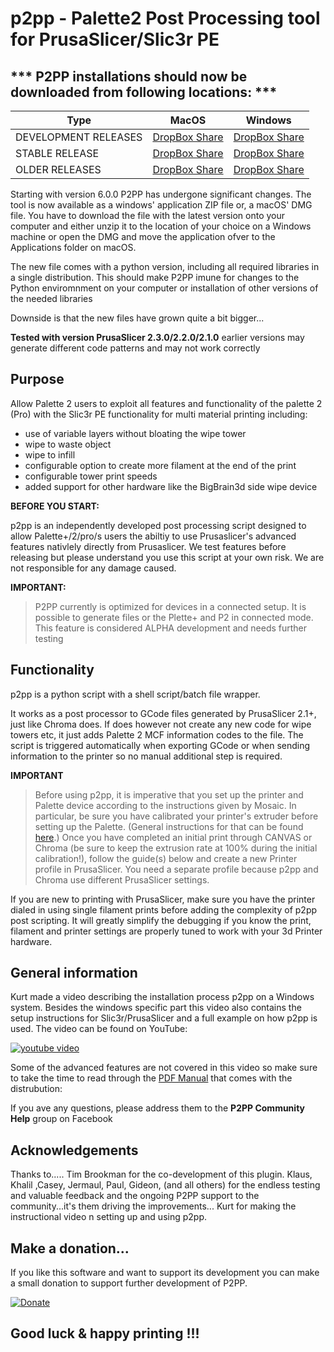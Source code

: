 

# p2pp - **Palette2 Post Processing tool for PrusaSlicer/Slic3r PE**

## *** P2PP installations should now be downloaded from following locations: ***

Type | MacOS | Windows
----|---|---
DEVELOPMENT RELEASES |[DropBox Share ](https://www.dropbox.com/sh/81pvsrvrq6tvdkn/AAB1S9UDWx9yjB4C__nU-3Xca?dl=0) | [DropBox Share ](https://www.dropbox.com/sh/sb9tj3ct53vtrxm/AACRoFVT9nxTa--8SWFYFkWpa?dl=0)
STABLE RELEASE | [DropBox Share ](https://www.dropbox.com/sh/trbf4q6dwsvtvuf/AAAqxh2q3dwH6rXGAalKurrsa?dl=00) | [DropBox Share ](https://www.dropbox.com/sh/uld6w78njjdq9sg/AADPZy4kwi4NztooUYqh8zFoa?dl=0)
OLDER RELEASES  | [DropBox Share ](https://www.dropbox.com/sh/prmlxam3hleyqny/AAC7gcW9MF7AbeWTEkJgXu-ma?dl=0)| [DropBox Share ](https://www.dropbox.com/sh/eqr3aw20ucm4c85/AADe2k8ngeoRNlJQOAYUB3Ofa?dl=0)



Starting with version 6.0.0 P2PP has undergone significant changes.  The tool is now available as a windows' application ZIP file or, a macOS' DMG file. 
You have to download the file with the latest version onto your computer and either unzip it to the location of your choice on a Windows machine or open the DMG and move the application ofver to the Applications folder on macOS.

The new file comes with a python version, including all required libraries in a single distribution.   This should make P2PP imune for changes to the Python enviromnment on your computer or installation of other versions of the needed libraries

Downside is that the new files have grown quite a bit bigger...



**Tested with version PrusaSlicer 2.3.0/2.2.0/2.1.0**
earlier versions may generate different code patterns and may not work correctly

## Purpose

Allow Palette 2 users to exploit all features and functionality of the palette 2 (Pro) with the Slic3r PE functionality for multi material printing including:

- use of variable layers without bloating the wipe tower
- wipe to waste object
- wipe to infill
- configurable option to create more filament at the end of the print 
- configurable tower print speeds
- added support for other hardware like the BigBrain3d side wipe device


**BEFORE YOU START:**

p2pp is an independently developed post processing script designed to allow Palette+/2/pro/s users the abiltiy to use Prusaslicer's advanced features nativlely directly from Prusaslicer. We test features before releasing but please understand you use this script at your own risk. We are not responsible for any damage caused.

**IMPORTANT:**
> P2PP currently is optimized for devices in a connected setup.  It is possible to generate files or the Plette+ and P2 in connected mode.  
This feature is considered ALPHA development and needs further testing


## Functionality

p2pp is a python script with a shell script/batch file wrapper.

It works as a post processor to GCode files generated by PrusaSlicer 2.1+, just like Chroma does.   If does however not create any new code for wipe towers etc, it just adds Palette 2 MCF information codes to the file.  The script is triggered automatically when exporting GCode or when sending information to the printer so no manual additional step is required.  

**IMPORTANT**
> Before using p2pp, it is imperative that you set up the printer and Palette device according to the
instructions given by Mosaic. In particular, be sure you have calibrated your printer's extruder before setting
up the Palette.
(General instructions for that can be found [here](https://all3dp.com/2/extruder-calibration-6-easy-steps-2).)
Once you have completed an initial print through CANVAS or Chroma (be sure to keep the extrusion rate at 100% 
during the initial calibration!), follow the guide(s) below and create a new 
Printer profile in PrusaSlicer. You need a separate profile because
p2pp and Chroma use different PrusaSlicer settings.

If you are new to printing with PrusaSlicer, make sure you have the printer dialed in using single filament prints before
adding the complexity of p2pp post scripting.   It will greatly simplify the debugging if you know the print, filament and printer
settings are properly tuned to work with your 3d Printer hardware.

## General information

Kurt made a video describing the installation process p2pp on a Windows system.  Besides the windows specific part this video also contains the 
setup instructions for Slic3r/PrusaSlicer and a full example on how p2pp is used.   The video can be found on YouTube:

[![youtube video](https://img.youtube.com/vi/JuTdq-IlRj4/0.jpg)](https://www.youtube.com/watch?v=JuTdq-IlRj4&t=1s "P2PP Installation and Configuration")

Some of the advanced features are not covered in this video so make sure to take the time to read through the [PDF Manual](https://github.com/tomvandeneede/p2pp/blob/dev/docs/P2PP%20user%20manual.pdf) that comes with the distrubution:

If you ave any questions, please address them to the **P2PP Community Help** group on Facebook

## Acknowledgements

Thanks to.....
Tim Brookman for the co-development of this plugin.
Klaus, Khalil ,Casey, Jermaul, Paul, Gideon,   (and all others) for the endless testing and valuable feedback and the ongoing P2PP support to the community...it's them driving the improvements...
Kurt for making the instructional video n setting up and using p2pp.

## Make a donation...

If you like this software and want to support its development you can make a small donation to support further development of P2PP.

[![Donate](https://img.shields.io/badge/Donate-PayPal-green.svg)](https://www.paypal.com/cgi-bin/webscr?cmd=_donations&business=t.vandeneede@pandora.be&lc=EU&item_name=Donation+to+P2PP+Developer&no_note=0&cn=&currency_code=EUR&bn=PP-DonationsBF:btn_donateCC_LG.gif:NonHosted)



## **Good luck & happy printing !!!**





